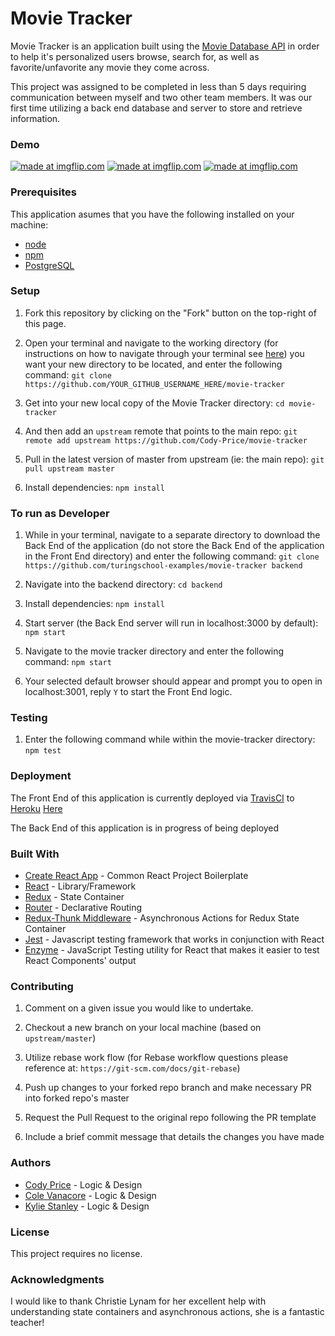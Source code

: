 # Movie Tracker 

Movie Tracker is an application built using the [Movie Database API](https://developers.themoviedb.org/3/getting-started/introduction) in order to help it's personalized users browse, search for, as well as favorite/unfavorite any movie they come across.

This project was assigned to be completed in less than 5 days requiring communication between myself and two other team members. It was our first time utilizing a back end database and server to store and retrieve information.

### Demo
<a href="https://imgflip.com/gif/2yqafm"><img src="https://i.imgflip.com/2yqafm.gif" title="made at imgflip.com"/></a>
<a href="https://imgflip.com/gif/2yqe70"><img src="https://i.imgflip.com/2yqe70.gif" title="made at imgflip.com"/></a>
<a href="https://imgflip.com/gif/2yqf6c"><img src="https://i.imgflip.com/2yqf6c.gif" title="made at imgflip.com"/></a>

### Prerequisites

This application asumes that you have the following installed on your machine:

- [node](https://www.npmjs.com/get-npm)
- [npm](https://www.npmjs.com/get-npm)
- [PostgreSQL](http://www.postgresqltutorial.com/install-postgresql/)

### Setup

1. Fork this repository by clicking on the "Fork" button on the top-right of this page.

2. Open your terminal and navigate to the working directory (for instructions on how to navigate through your terminal see [here](https://ccrma.stanford.edu/guides/planetccrma/terminal.html)) you want your new directory to be located, and enter the following command:
`git clone https://github.com/YOUR_GITHUB_USERNAME_HERE/movie-tracker`

3. Get into your new local copy of the Movie Tracker directory:
`cd movie-tracker`

4. And then add an `upstream` remote that points to the main repo:
`git remote add upstream https://github.com/Cody-Price/movie-tracker`

5. Pull in the latest version of master from upstream (ie: the main repo):
`git pull upstream master`

7. Install dependencies:
`npm install`

### To run as Developer

1. While in your terminal, navigate to a separate directory to download the Back End of the application (do not store the Back End of the application in the Front End directory) and enter the following command:
`git clone https://github.com/turingschool-examples/movie-tracker backend`

2. Navigate into the backend directory:
`cd backend`

3. Install dependencies:
`npm install`

4. Start server (the Back End server will run in localhost:3000 by default):
`npm start`

5. Navigate to the movie tracker directory and enter the following command:
`npm start`

6. Your selected default browser should appear and prompt you to open in localhost:3001, reply `Y` to start the Front End logic.

### Testing

1. Enter the following command while within the movie-tracker directory:
`npm test`

### Deployment

The Front End of this application is currently deployed via [TravisCI](https://travis-ci.org/) to [Heroku](https://www.heroku.com/) [Here](http://movie-tracker-cody.herokuapp.com/)

The Back End of this application is in progress of being deployed

### Built With

- [Create React App](https://github.com/facebook/create-react-app) - Common React Project Boilerplate
- [React](https://reactjs.org/) - Library/Framework
- [Redux](https://redux.js.org/) - State Container
- [Router](https://github.com/ReactTraining/react-router) - Declarative Routing
- [Redux-Thunk Middleware](https://github.com/reduxjs/redux-thunk) - Asynchronous Actions for Redux State Container
- [Jest](https://jestjs.io/) - Javascript testing framework that works in conjunction with React
- [Enzyme](https://github.com/airbnb/enzyme) - JavaScript Testing utility for React that makes it easier to test React Components' output

<p id="contributing"></p>

### Contributing

1. Comment on a given issue you would like to undertake.

2. Checkout a new branch on your local machine (based on `upstream/master`)

3. Utilize rebase work flow (for Rebase workflow questions please reference at: `https://git-scm.com/docs/git-rebase`)

4. Push up changes to your forked repo branch and make necessary PR into forked repo's master

5. Request the Pull Request to the original repo following the PR template

6. Include a brief commit message that details the changes you have made

### Authors

- [Cody Price](https://github.com/cody-price) - Logic & Design
- [Cole Vanacore](https://github.com/colev1) - Logic & Design
- [Kylie Stanley](https://github.com/kyliestanley) - Logic & Design

### License

This project requires no license.

### Acknowledgments

I would like to thank Christie Lynam for her excellent help with understanding state containers and asynchronous actions, she is a fantastic teacher!
